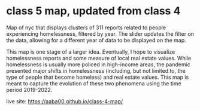 # class 5 map, updated from class 4

Map of nyc that displays clusters of 311 reports related to people experiencing homelessness, filtered by year. The slider updates the filter on the data, allowing for a different year of data to be displayed on the map.

This map is one stage of a larger idea. Eventually, I hope to visualize homelessness reports and some measure of local real estate values. While homelessness is usually more policed in high-income areas, the pandemic presented major shifts in homelessness (including, but not limited to, the type of people that become homeless) and real estate values. This map is meant to capture the evolution of these two phenomena using the time period 2019-2022.

live site: https://aaba00.github.io/class-4-map/